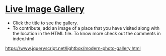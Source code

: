 # [Live Image Gallery](https://mohdfawad99.github.io/live-image-gallery/)
- Click the title to see the gallery.
- To contribute, add an image of a place that you have visited along with the location in the HTML file. To know more check out the comments in index.html



https://www.jqueryscript.net/lightbox/modern-photo-gallery.html